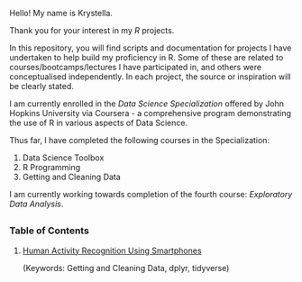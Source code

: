 Hello! My name is Krystella.

Thank you for your interest in my _R_ projects.

In this repository, you will find scripts and documentation for projects I have undertaken to help build my proficiency in R. Some of these are related to courses/bootcamps/lectures I have participated in, and others were conceptualised independently. In each project, the source or inspiration will be clearly stated.

I am currently enrolled in the _Data Science Specialization_ offered by John Hopkins University via Coursera - a comprehensive program demonstrating the use of R in various aspects of Data Science. 

Thus far, I have completed the following courses in the Specialization:
1. Data Science Toolbox
2. R Programming
3. Getting and Cleaning Data

I am currently working towards completion of the fourth course: _Exploratory Data Analysis_.

##

### **Table of Contents**
1. [Human Activity Recognition Using Smartphones](JHU_Getting_and_Cleaning_Data/readme.md)
   
   (Keywords: Getting and Cleaning Data, dplyr, tidyverse)
